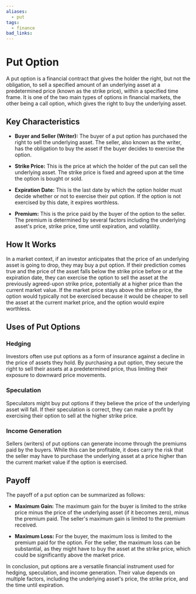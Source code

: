 ```yaml
---
aliases:
  - put
tags:
  - finance
bad_links:
---
```

# Put Option

A put option is a financial contract that gives the holder the right, but not the obligation, to sell a specified amount of an underlying asset at a predetermined price (known as the strike price), within a specified time frame. It is one of the two main types of options in financial markets, the other being a call option, which gives the right to buy the underlying asset.

## Key Characteristics

- **Buyer and Seller (Writer):** The buyer of a put option has purchased the right to sell the underlying asset. The seller, also known as the writer, has the obligation to buy the asset if the buyer decides to exercise the option.

- **Strike Price:** This is the price at which the holder of the put can sell the underlying asset. The strike price is fixed and agreed upon at the time the option is bought or sold.

- **Expiration Date:** This is the last date by which the option holder must decide whether or not to exercise their put option. If the option is not exercised by this date, it expires worthless.

- **Premium:** This is the price paid by the buyer of the option to the seller. The premium is determined by several factors including the underlying asset's price, strike price, time until expiration, and volatility.

## How It Works

In a market context, if an investor anticipates that the price of an underlying asset is going to drop, they may buy a put option. If their prediction comes true and the price of the asset falls below the strike price before or at the expiration date, they can exercise the option to sell the asset at the previously agreed-upon strike price, potentially at a higher price than the current market value. If the market price stays above the strike price, the option would typically not be exercised because it would be cheaper to sell the asset at the current market price, and the option would expire worthless.

## Uses of Put Options

### Hedging

Investors often use put options as a form of insurance against a decline in the price of assets they hold. By purchasing a put option, they secure the right to sell their assets at a predetermined price, thus limiting their exposure to downward price movements.

### Speculation

Speculators might buy put options if they believe the price of the underlying asset will fall. If their speculation is correct, they can make a profit by exercising their option to sell at the higher strike price.

### Income Generation

Sellers (writers) of put options can generate income through the premiums paid by the buyers. While this can be profitable, it does carry the risk that the seller may have to purchase the underlying asset at a price higher than the current market value if the option is exercised.

## Payoff

The payoff of a put option can be summarized as follows:

- **Maximum Gain:** The maximum gain for the buyer is limited to the strike price minus the price of the underlying asset (if it becomes zero), minus the premium paid. The seller's maximum gain is limited to the premium received.

- **Maximum Loss:** For the buyer, the maximum loss is limited to the premium paid for the option. For the seller, the maximum loss can be substantial, as they might have to buy the asset at the strike price, which could be significantly above the market price.

In conclusion, put options are a versatile financial instrument used for hedging, speculation, and income generation. Their value depends on multiple factors, including the underlying asset's price, the strike price, and the time until expiration.